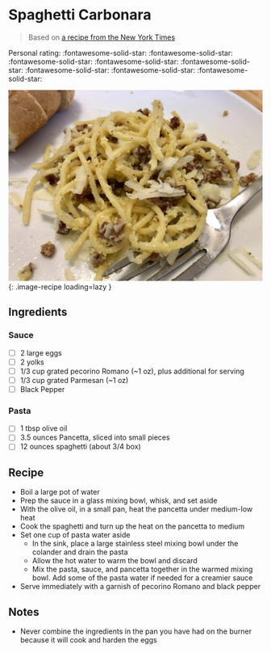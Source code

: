 # Spaghetti Carbonara

> Based on [a recipe from the New York Times](https://cooking.nytimes.com/recipes/12965-spaghetti-carbonara)

<!-- {cts} rating=5; (User can specify rating on scale of 1-5) -->

Personal rating: :fontawesome-solid-star: :fontawesome-solid-star: :fontawesome-solid-star: :fontawesome-solid-star: :fontawesome-solid-star: :fontawesome-solid-star: :fontawesome-solid-star: :fontawesome-solid-star:

<!-- {cte} -->

<!-- {cts} name_image=spaghetti_carbonara.jpeg; (User can specify image name) -->

![spaghetti_carbonara.jpeg](./spaghetti_carbonara.jpeg){: .image-recipe loading=lazy }

<!-- {cte} -->

## Ingredients

### Sauce

* [ ] 2 large eggs
* [ ] 2 yolks
* [ ] 1/3 cup grated pecorino Romano (~1 oz), plus additional for serving
* [ ] 1/3 cup grated Parmesan (~1 oz)
* [ ] Black Pepper

### Pasta

* [ ] 1 tbsp olive oil
* [ ] 3.5 ounces Pancetta, sliced into small pieces
* [ ] 12 ounces spaghetti (about 3/4 box)

## Recipe

* Boil a large pot of water
* Prep the sauce in a glass mixing bowl, whisk, and set aside
* With the olive oil, in a small pan, heat the pancetta under medium-low heat
* Cook the spaghetti and turn up the heat on the pancetta to medium
* Set one cup of pasta water aside
	* In the sink, place a large stainless steel mixing bowl under the colander and drain the pasta
	* Allow the hot water to warm the bowl and discard
	* Mix the pasta, sauce, and pancetta together in the warmed mixing bowl. Add some of the pasta water if needed for a creamier sauce
* Serve immediately with a garnish of pecorino Romano and black pepper

## Notes

* Never combine the ingredients in the pan you have had on the burner because it will cook and harden the eggs
